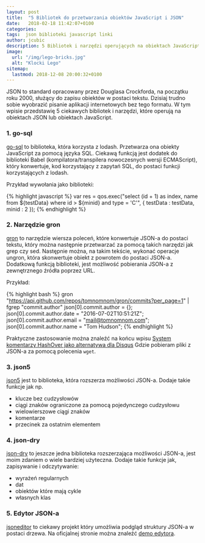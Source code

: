 ```yaml
---
layout: post
title:  "5 Bibliotek do przetwarzania obiektów JavaScript i JSON"
date:   2018-02-18 11:42:07+0100
categories:
tags:  json biblioteki javascript linki
author: jcubic
description: 5 Bibliotek i narzędzi operujących na obiektach JavaScript i JSON.
image:
  url: "/img/lego-bricks.jpg"
  alt: "Klocki Lego"
sitemap:
  lastmod: 2018-12-08 20:00:32+0100
---
```


JSON to standard opracowany przez Douglasa Crockforda, na początku roku 2000, służący do zapisu
obiektów w postaci tekstu. Dzisiaj trudno sobie wyobrazić pisanie aplikacji internetowych
bez tego formatu. W tym wpisie przedstawię 5 ciekawych bibliotek i narzędzi, które operują
na obiektach JSON lub obiektach JavaScript.

<!-- more -->

### 1. go-sql

[go-sql](https://github.com/timtian/qo-sql) to biblioteka, która korzysta
z lodash. Przetwarza ona obiekty JavaScript za pomocą języka SQL. Ciekawą funkcją jest dodatek
do biblioteki Babel (kompilatora/transpilera nowoczesnych wersji ECMAScript), który konwertuje, kod korzystający z zapytań SQL, do postaci funkcji korzystających z lodash.

Przykład wywołania jako biblioteki:

{% highlight javascript %}
var res = qos.exec("select (id + 1) as index, name  from ${testData} where id > ${minid} and type = 'C'", {
    testData : testData,
    minid : 2
});
{% endhighlight %}

### 2. Narzędzie gron

[gron](https://github.com/TomNomNom/gron) to narzędzie wiersza poleceń, które konwertuje
JSON-a do postaci tekstu, który można następnie przetwarzać za pomocą takich narzędzi jak
grep czy sed. Następnie można, na takim tekście, wykonać operacje ungron, która skonwertuje
obiekt z powrotem do postaci JSON-a. Dodatkową funkcją biblioteki, jest możliwość pobierania
JSON-a z zewnętrznego źródła poprzez URL.

Przykład:

{% highlight bash %}
gron "https://api.github.com/repos/tomnomnom/gron/commits?per_page=1" | fgrep "commit.author"
json[0].commit.author = {};
json[0].commit.author.date = "2016-07-02T10:51:21Z";
json[0].commit.author.email = "mail@tomnomnom.com";
json[0].commit.author.name = "Tom Hudson";
{% endhighlight %}

Praktyczne zastosowanie można znaleźć na końcu wpisu
[System komentarzy HashOver jako alternatywa dla Disqus](/2018/12/system-komentarzy-hashover-alternatywa-disqus.html)
Gdzie pobieram pliki z JSON-a za pomocą polecenia `wget`.

### 3. json5

[json5](https://github.com/json5/json5) jest to biblioteka, która rozszerza możliwości JSON-a.
Dodaje takie funkcje jak np.

* klucze bez cudzysłowów
* ciągi znaków ograniczone za pomocą pojedynczego cudzysłowu
* wielowierszowe ciągi znaków
* komentarze
* przecinek za ostatnim elementem


### 4. json-dry

[json-dry](https://github.com/skerit/json-dry) to jeszcze jedna biblioteka rozszerzająca
możliwości JSON-a, jest moim zdaniem o wiele bardziej użyteczna. Dodaje takie funkcje jak,
zapisywanie i odczytywanie:

* wyrażeń regularnych
* dat
* obiektów które mają cykle
* własnych klas


### 5. Edytor JSON-a

[jsoneditor](https://github.com/josdejong/jsoneditor) to ciekawy projekt który umożliwia podgląd struktury JSON-a w postaci drzewa. Na oficjalnej stronie można znaleźć [demo edytora](http://jsoneditoronline.org/).
